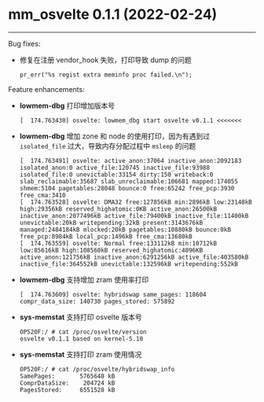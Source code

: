 # mm_osvelte 0.1.1 (2022-02-24)

---

Bug fixes:

* 修复在注册 vendor_hook 失败，打印导致 dump 的问题

  ```osvelte:
  pr_err("%s regist extra meminfo proc failed.\n");
  ```

Feature enhancements:

* **lowmem-dbg** 打印增加版本号

  ```osvelte:
  [  174.763430] osvelte: lowmem_dbg start osvelte v0.1.1 <<<<<<<
  ```
* **lowmem-dbg** 增加 zone 和 node 的使用打印，因为有遇到过 `isolated_file` 过大，导致内存分配过程中 `msleep` 的问题

  ```osvelte:
  [  174.763491] osvelte: active_anon:37064 inactive_anon:2092183 isolated_anon:0 active_file:120745 inactive_file:93988 isolated_file:0 unevictable:33154 dirty:150 writeback:0 slab_reclaimable:35687 slab_unreclaimable:106681 mapped:174055 shmem:5104 pagetables:28048 bounce:0 free:65242 free_pcp:3930 free_cma:3410
  [  174.763528] osvelte: DMA32 free:127856kB min:2896kB low:23148kB high:29356kB reserved_highatomic:0KB active_anon:26500kB inactive_anon:2077496kB active_file:79400kB inactive_file:11400kB unevictable:20kB writepending:32kB present:3143676kB managed:2484184kB mlocked:20kB pagetables:10880kB bounce:0kB free_pcp:8984kB local_pcp:1496kB free_cma:13680kB
  [  174.763559] osvelte: Normal free:133112kB min:10712kB low:85616kB high:108560kB reserved_highatomic:4096KB active_anon:121756kB inactive_anon:6291256kB active_file:403580kB inactive_file:364552kB unevictable:132596kB writepending:552kB
  ```
* **lowmem-dbg** 支持增加 zram 使用率打印

  ```osvelte:
  [  174.763609] osvelte: hybridswap same_pages: 118604 compr_data_size: 140730 pages_stored: 575892
  ```
* **sys-memstat** 支持打印 osvelte 版本号

  ```osvelte:
  OP520F:/ # cat /proc/osvelte/version
  osvelte v0.1.1 based on kernel-5.10
  ```
* **sys-memstat** 支持打印 zram 使用情况

  ```osvelte:
  OP520F:/ # cat /proc/osvelte/hybridswap_info
  SamePages:       5765648 kB
  ComprDataSize:    204724 kB
  PagesStored:     6551528 kB
  ```

